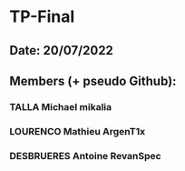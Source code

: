 # TP-Final
## Date: 20/07/2022
## Members (+ pseudo Github):
### TALLA Michael mikalia
### LOURENCO Mathieu ArgenT1x
### DESBRUERES Antoine RevanSpec

